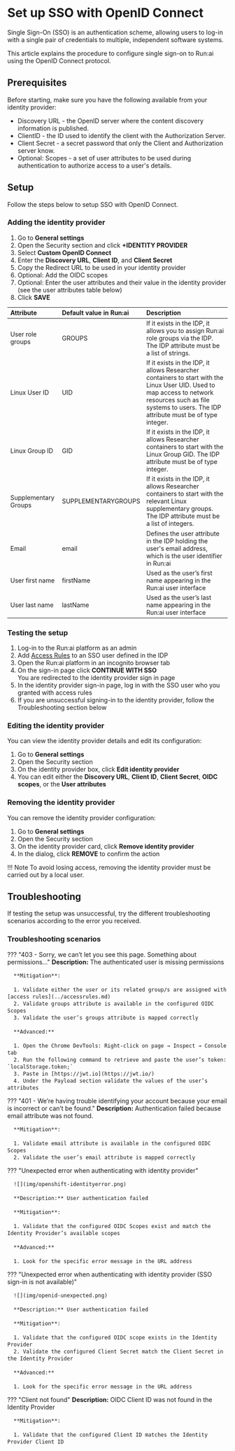 # Set up SSO with OpenID Connect

Single Sign-On (SSO) is an authentication scheme, allowing users to log-in with a single pair of credentials to multiple, independent software systems.

This article explains the procedure to configure single sign-on to Run:ai using the OpenID Connect protocol.

## Prerequisites

Before starting, make sure you have the following available from your identity provider:

* Discovery URL - the OpenID server where the content discovery information is published.  
* ClientID - the ID used to identify the client with the Authorization Server.  
* Client Secret - a secret password that only the Client and Authorization server know.  
* Optional: Scopes - a set of user attributes to be used during authentication to authorize access to a user's details.

## Setup

Follow the steps below to setup SSO with OpenID Connect.

### Adding the identity provider

1. Go to **General settings** 
2. Open the Security section and click **+IDENTITY PROVIDER**  
3. Select **Custom OpenID Connect**  
4. Enter the **Discovery URL**, **Client ID**, and **Client Secret**  
5. Copy the Redirect URL to be used in your identity provider  
6. Optional: Add the OIDC scopes  
7. Optional: Enter the user attributes and their value in the identity provider (see the user attributes table below)  
8. Click **SAVE**  

| Attribute | Default value in Run:ai | Description |
| :---- | :---- | :---- |
| User role groups | GROUPS | If it exists in the IDP, it allows you to assign Run:ai role groups via the IDP. The IDP attribute must be a list of strings. |
| Linux User ID | UID | If it exists in the IDP, it allows Researcher containers to start with the Linux User UID. Used to map access to network resources such as file systems to users. The IDP attribute must be of type integer. |
| Linux Group ID | GID | If it exists in the IDP, it allows Researcher containers to start with the Linux Group GID. The IDP attribute must be of type integer. |
| Supplementary Groups | SUPPLEMENTARYGROUPS | If it exists in the IDP, it allows Researcher containers to start with the relevant Linux supplementary groups. The IDP attribute must be a list of integers. |
| Email | email | Defines the user attribute in the IDP holding the user's email address, which is the user identifier in Run:ai |
| User first name | firstName | Used as the user’s first name appearing in the Run:ai user interface |
| User last name | lastName | Used as the user’s last name appearing in the Run:ai user interface |

### Testing the setup

1. Log-in to the Run:ai platform as an admin  
2. Add [Access Rules](../accessrules.md) to an SSO user defined in the IDP  
3. Open the Run:ai platform in an incognito browser tab  
4. On the sign-in page click **CONTINUE WITH SSO**  
   You are redirected to the identity provider sign in page  
5. In the identity provider sign-in page, log in with the SSO user who you granted with access rules  
6. If you are unsuccessful signing-in to the identity provider, follow the Troubleshooting section below

### Editing the identity provider

You can view the identity provider details and edit its configuration:

1. Go to **General settings**  
2. Open the Security section  
3. On the identity provider box, click **Edit identity provider**  
4. You can edit either the **Discovery URL**, **Client ID**, **Client Secret**, **OIDC scopes**, or the **User attributes**

### Removing the identity provider

You can remove the identity provider configuration:

1. Go to **General settings**  
2. Open the Security section  
3. On the identity provider card, click **Remove identity provider**  
4. In the dialog, click **REMOVE** to confirm the action

!!! Note
      To avoid losing access, removing the identity provider must be carried out by a local user.

## Troubleshooting

If testing the setup was unsuccessful, try the different troubleshooting scenarios according to the error you received.

### Troubleshooting scenarios

??? "403 - Sorry, we can’t let you see this page. Something about permissions…"
      **Description:** The authenticated user is missing permissions

      **Mitigation**:

      1. Validate either the user or its related group/s are assigned with [access rules](../accessrules.md) 
      2. Validate groups attribute is available in the configured OIDC Scopes  
      3. Validate the user’s groups attribute is mapped correctly

      **Advanced:**

      1. Open the Chrome DevTools: Right-click on page → Inspect → Console tab  
      2. Run the following command to retrieve and paste the user’s token: `localStorage.token;`  
      3. Paste in [https://jwt.io](https://jwt.io/)  
      4. Under the Payload section validate the values of the user’s attributes

??? "401 - We’re having trouble identifying your account because your email is incorrect or can’t be found."
      **Description:** Authentication failed because email attribute was not found.

      **Mitigation**:

      1. Validate email attribute is available in the configured OIDC Scopes  
      2. Validate the user’s email attribute is mapped correctly

??? "Unexpected error when authenticating with identity provider"

      ![](img/openshift-identityerror.png)

      **Description:** User authentication failed

      **Mitigation**:

      1. Validate that the configured OIDC Scopes exist and match the Identity Provider’s available scopes

      **Advanced:**

      1. Look for the specific error message in the URL address

??? "Unexpected error when authenticating with identity provider (SSO sign-in is not available)"

      ![](img/openid-unexpected.png)

      **Description:** User authentication failed

      **Mitigation**:

      1. Validate that the configured OIDC scope exists in the Identity Provider  
      2. Validate the configured Client Secret match the Client Secret in the Identity Provider

      **Advanced:**

      1. Look for the specific error message in the URL address

??? "Client not found"
      **Description:** OIDC Client ID was not found in the Identity Provider

      **Mitigation**:

      1. Validate that the configured Client ID matches the Identity Provider Client ID  
         





